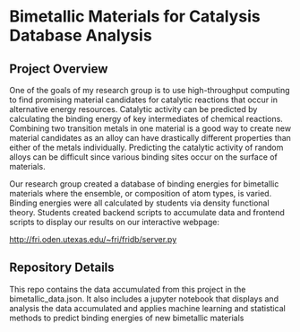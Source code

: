 # Bimetallic Materials for Catalysis Database Analysis

## Project Overview 

One of the goals of my research group is to use high-throughput computing to find promising material candidates for catalytic reactions that occur in alternative energy resources. Catalytic activity can be predicted by calculating the binding energy of key intermediates of chemical reactions. Combining two transition metals in one material is a good way to create new material candidates as an alloy can have drastically different properties than either of the metals individually. Predicting the catalytic activity of random alloys can be difficult since various binding sites occur on the surface of materials. 

Our research group created a database of binding energies for bimetallic materials where the ensemble, or composition of atom types, is varied. Binding energies were all calculated by students via density functional theory.  Students created backend scripts to accumulate data and frontend scripts to display our results on our interactive webpage:

http://fri.oden.utexas.edu/~fri/fridb/server.py

## Repository Details

This repo contains the data accumulated from this project in the bimetallic_data.json.  It also includes a jupyter notebook that displays and analysis the data accumulated and applies machine learning and statistical methods to predict binding energies of new bimetallic materials
